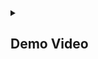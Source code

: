 <details><summary><h2>Demo Video</h2></summary>

https://github.com/utkarsh006/Drinks/assets/94545831/b020fe14-581d-4e6e-ac7d-f2ac4ccb8de8

</details>
